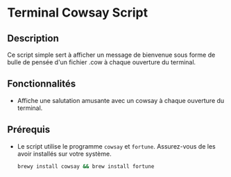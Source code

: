 # Terminal Cowsay Script

## Description

Ce script simple sert à afficher un message de bienvenue sous forme de bulle de pensée d'un fichier .cow à chaque ouverture du terminal.

## Fonctionnalités

- Affiche une salutation amusante avec un cowsay à chaque ouverture du terminal.

## Prérequis

- Le script utilise le programme `cowsay` et `fortune`. Assurez-vous de les avoir installés sur votre système.

  ```bash
  brewy install cowsay && brew install fortune
